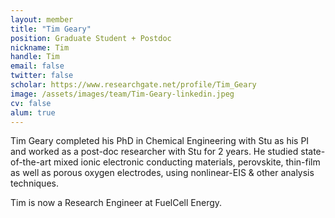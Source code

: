 ```yaml
---
layout: member
title: "Tim Geary"
position: Graduate Student + Postdoc
nickname: Tim
handle: Tim
email: false
twitter: false
scholar: https://www.researchgate.net/profile/Tim_Geary
image: /assets/images/team/Tim-Geary-linkedin.jpeg
cv: false
alum: true
---
```

Tim Geary completed his PhD in Chemical Engineering with Stu as his PI and worked as a post-doc researcher with Stu for 2 years. 
He studied state-of-the-art mixed ionic electronic conducting materials, perovskite, thin-film as well as porous oxygen electrodes, using nonlinear-EIS & other analysis techniques.

Tim is now a Research Engineer at FuelCell Energy.

[Dr. Adler]: /team/stu-adler
[University of Washington]: http://www.washington.edu
[Chemical Engineering]: http://cheme.washington.edu
